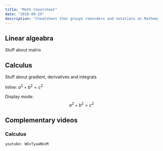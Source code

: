 ```yaml
---
title: "Math Cheatsheet"
date: "2018-09-19"
description: "Cheatsheet that groups reminders and notations on Mathematics"
---
```

## Linear algeabra
Stuff about matrix

## Calculus
Stuff about gradient, derivatives and integrals

Inline: $a^2 + b^2 = c^2$

<my-component></my-component>

Display mode:
$$
a^2 + b^2 = c^2
$$

## Complementary videos
### Calculus
`youtube: WUvTyaaNkzM`

